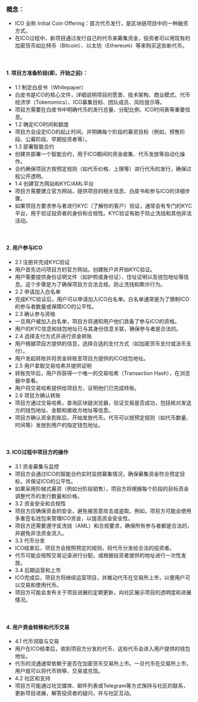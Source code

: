 ### 概念：
- ICO 全称 Initial Coin Offering：首次代币发行，是区块链项目中的一种融资方式。
- 在ICO过程中，新项目通过发行自己的代币来筹集资金，投资者可以用现有的加密货币如比特币（Bitcoin）、以太坊（Ethereum）等来购买这些新代币。

　

#### 1. 项目方准备阶段(即，开始之前)：
- 1.1 制定白皮书（Whitepaper）
- 白皮书是ICO的核心文件，详细说明项目的愿景、技术架构、商业模式、代币经济学（Tokenomics）、ICO募集目标、团队成员、风险提示等。
- 项目方需要在白皮书中明确代币的发行总量、分配比例、ICO时间表等重要信息。
- 1.2 确定ICO时间和额度
- 项目方会设定ICO的起止时间，并明确每个阶段的募资目标（例如，预售阶段、公募阶段、早期投资者等）。
- 1.3 部署智能合约
- 创建并部署一个智能合约，用于ICO期间的资金收集、代币发放等自动化操作。
- 合约确保项目方按预定规则（如代币价格、上限等）进行代币的发行，确保过程公开透明。
- 1.4 创建官方网站和KYC/AML平台
- 项目方需要建立官方网站，提供项目的相关信息、白皮书和参与ICO的详细步骤。
- 如果项目方要求参与者进行KYC（了解你的客户）验证，通常会有专门的KYC平台，用于验证投资者的身份和合规性。KYC验证有助于防止洗钱和其他非法活动。

　

#### 2. 用户参与ICO
- 2.1 注册并完成KYC验证
- 用户首先访问项目方的官方网站，创建账户并开始KYC验证。
- 用户需要提供身份证明文件（如护照或身份证）、住址证明以及钱包地址等信息。这个步骤是为了确保项目方合法合规，防止洗钱和欺诈行为。
- 2.2 申请加入白名单
- 完成KYC验证后，用户可以申请加入ICO白名单。白名单通常是为了限制ICO的参与者数量或保障ICO的公平性。
- 2.3 确认参与资格
- 一旦用户被加入白名单，项目方将通知用户他们具备了参与ICO的资格。
- 用户的KYC信息和钱包地址已与其身份信息关联，确保参与者是合法的。
- 2.4 选择支付方式并进行资金转账
- 用户根据项目方提供的信息，选择合适的支付方式（如加密货币支付或法币支付）。
- 用户发起转账并将资金转账至项目方提供的ICO钱包地址。
- 2.5 用户拿取交易哈希并提供证明
- 转账完毕后，用户将获得一个唯一的交易哈希（Transaction Hash），在浏览器中查看。
- 用户将交易哈希提供给项目方，证明他们已完成转账。
- 2.6 项目方确认转账
- 项目方通过交易哈希，查询区块链浏览器，验证交易是否成功，包括核对发送方的钱包地址、金额和接收方地址等信息。
- 项目方确认资金到账后，开始发放代币。代币可以按预定规则（如代币数量、时间等）发放到用户的指定钱包地址。

　

#### 3. ICO过程中项目方的操作
- 3.1 资金募集与监控
- 项目方会通过ICO的智能合约实时监控募集情况，确保募集资金符合预定目标，并保证ICO的公平性。
- 如果采用阶梯式募资（例如分阶段销售），项目方将根据每个阶段的目标资金调整代币的发行数量和价格。
- 3.2 资金安全和合规性
- 项目方应确保资金的安全，避免被恶意攻击或盗取。例如，项目方可能会使用多重签名钱包来管理ICO资金，以提高资金安全性。
- 项目方还需要遵守反洗钱（AML）和合规要求，确保所有参与者都是合法的，并避免非法资金流入。
- 3.3 代币分发
- ICO结束后，项目方会按照预定的规则，将代币分发给合法的投资者。
- 代币可能会按照交易记录进行分配，或根据投资者提供的地址进行一次性发放。
- 3.4 后期运营和上市
- ICO完成后，项目方将继续运营项目，并推动代币在交易所上市，以便用户可以交易和使用代币。
- 项目方可能会发布关于项目进展的定期更新，向社区展示项目的透明度和进展情况。

　

#### 4. 用户资金转移和代币交易
- 4.1 代币领取与交易
- 用户在ICO结束后，收到项目方分发的代币，这些代币会进入用户提供的钱包地址。
- 代币的流通通常依赖于是否在加密货币交易所上市。一旦代币在交易所上市，用户就可以将代币转移、交易或兑现。
- 4.2 社区和支持
- 项目方可能通过社交媒体、邮件列表或Telegram等方式保持与社区的联系，更新项目进展，解答投资者的疑问，并与社区互动。